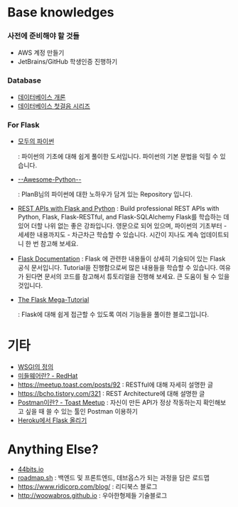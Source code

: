 # Base knowledges

### 사전에 준비해야 할 것들

- AWS 계정 만들기
- JetBrains/GitHub 학생인증 진행하기

### Database

- [데이터베이스 개론](http://www.yes24.com/Product/Goods/67882661?scode=032&OzSrank=1)
- [데이터베이스 첫걸음 시리즈](http://www.yes24.com/Product/Goods/32613394?scode=032&OzSrank=12)

### For Flask

- [모두의 파이썬](http://www.yes24.com/Product/Goods/66531799?scode=032&OzSrank=1)

  : 파이썬의 기초에 대해 쉽게 풀이한 도서입니다. 파이썬의 기본 문법을 익힐 수 있습니다.

- [--Awesome-Python--](https://github.com/JoMingyu/--Awesome-Python--)

  : PlanB님의 파이썬에 대한 노하우가 담겨 있는 Repository 입니다.

- [REST APIs with Flask and Python](https://www.udemy.com/share/1013i4BEMSclhTTHw=/)
  : Build professional REST APIs with Python, Flask, Flask-RESTful, and Flask-SQLAlchemy
  Flask를 학습하는 데 있어 더할 나위 없는 좋은 강좌입니다. 영문으로 되어 있으며, 파이썬의 기초부터 - 세세한 내용까지도 - 차근차근 학습할 수 있습니다. 시간이 지나도 계속 업데이트되니 한 번 참고해 보세요.

- [Flask Documentation](http://flask.pocoo.org/docs/1.0/)
  : Flask 에 관련한 내용들이 상세히 기술되어 있는 Flask 공식 문서입니다. Tutorial을 진행함으로써 많은 내용들을 학습할 수 있습니다. 여유가 된다면 문서의 코드를 참고해서 튜토리얼을 진행해 보세요. 큰 도움이 될 수 있을 것입니다.

- [The Flask Mega-Tutorial](https://blog.miguelgrinberg.com/post/the-flask-mega-tutorial-part-i-hello-world)

  : Flask에 대해 쉽게 접근할 수 있도록 여러 기능들을 풀이한 블로그입니다.
  
# 기타

- [WSGI의 정의](https://en.wikipedia.org/wiki/Web_Server_Gateway_Interface)
- [미들웨어란? - RedHat](https://www.redhat.com/ko/topics/middleware/what-is-middleware)
- https://meetup.toast.com/posts/92
  : RESTful에 대해 자세히 설명한 글
- https://bcho.tistory.com/321
  : REST Architecture에 대해 설명한 글
- [Postman이란? - Toast Meetup](https://meetup.toast.com/posts/107)
  : 자신이 만든 API가 정상 작동하는지 확인해보고 싶을 때 쓸 수 있는 툴인 Postman 이용하기
- [Heroku에서 Flask 올리기](http://blog.weirdx.io/post/9008)

# Anything Else?

- [44bits.io](44bits.io)
- [roadmap.sh](http://roadmap.sh)
  : 백엔드 및 프론트엔드, 데브옵스가 되는 과정을 담은 로드맵
- https://www.ridicorp.com/blog/
  : 리디북스 블로그
- http://woowabros.github.io
  : 우아한형제들 기술블로그




